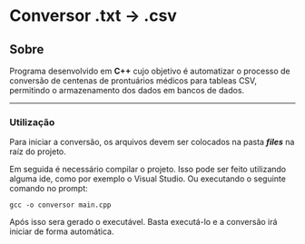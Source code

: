 # Conversor .txt -> .csv

## Sobre

Programa desenvolvido em <strong>C++</strong> cujo objetivo é automatizar o processo de conversão de centenas de prontuários médicos para tableas CSV, permitindo o armazenamento dos dados em bancos de dados.

---
### Utilização

Para iniciar a conversão, os arquivos devem ser colocados na pasta <strong>_files_</strong> na raíz do projeto. 

Em seguida é necessário compilar o projeto. Isso pode ser feito utilizando alguma ide, como por exemplo o Visual Studio. Ou executando o seguinte comando no prompt:

```
gcc -o conversor main.cpp
```

Após isso sera gerado o executável. Basta executá-lo e a conversão irá iniciar de forma automática.
